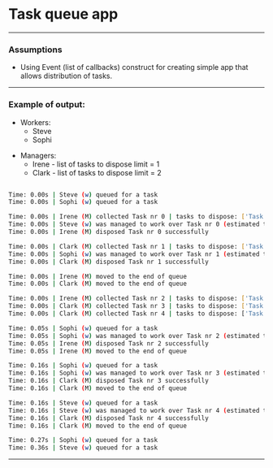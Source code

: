 # Task queue app

---
### Assumptions

- Using Event (list of callbacks) construct for creating simple app that
allows distribution of tasks.

---
### Example of output:

* Workers: 
    * Steve
    * Sophi
- Managers: 
    * Irene - list of tasks to dispose limit = 1
    * Clark - list of tasks to dispose limit = 2

```bash

Time: 0.00s | Steve (w) queued for a task
Time: 0.00s | Sophi (w) queued for a task

Time: 0.00s | Irene (M) collected Task nr 0 | tasks to dispose: ['Task nr 0']
Time: 0.00s | Steve (w) was managed to work over Task nr 0 (estimated time: 0.16s)
Time: 0.00s | Irene (M) disposed Task nr 0 successfully

Time: 0.00s | Clark (M) collected Task nr 1 | tasks to dispose: ['Task nr 1']
Time: 0.00s | Sophi (w) was managed to work over Task nr 1 (estimated time: 0.05s)
Time: 0.00s | Clark (M) disposed Task nr 1 successfully

Time: 0.00s | Irene (M) moved to the end of queue
Time: 0.00s | Clark (M) moved to the end of queue

Time: 0.00s | Irene (M) collected Task nr 2 | tasks to dispose: ['Task nr 2']
Time: 0.00s | Clark (M) collected Task nr 3 | tasks to dispose: ['Task nr 3']
Time: 0.00s | Clark (M) collected Task nr 4 | tasks to dispose: ['Task nr 3', 'Task nr 4']

Time: 0.05s | Sophi (w) queued for a task
Time: 0.05s | Sophi (w) was managed to work over Task nr 2 (estimated time: 0.11s)
Time: 0.05s | Irene (M) disposed Task nr 2 successfully
Time: 0.05s | Irene (M) moved to the end of queue

Time: 0.16s | Sophi (w) queued for a task
Time: 0.16s | Sophi (w) was managed to work over Task nr 3 (estimated time: 0.11s)
Time: 0.16s | Clark (M) disposed Task nr 3 successfully
Time: 0.16s | Clark (M) moved to the end of queue

Time: 0.16s | Steve (w) queued for a task
Time: 0.16s | Steve (w) was managed to work over Task nr 4 (estimated time: 0.20s)
Time: 0.16s | Clark (M) disposed Task nr 4 successfully
Time: 0.16s | Clark (M) moved to the end of queue

Time: 0.27s | Sophi (w) queued for a task
Time: 0.36s | Steve (w) queued for a task
```

---
